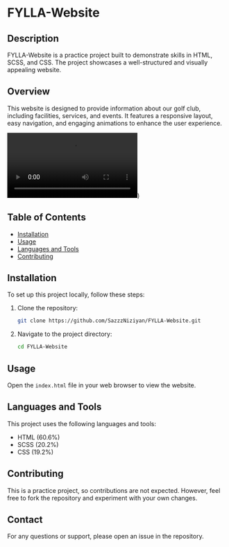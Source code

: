 # FYLLA-Website

## Description
FYLLA-Website is a practice project built to demonstrate skills in HTML, SCSS, and CSS. The project showcases a well-structured and visually appealing website.

## Overview

This website is designed to provide information about our golf club, including facilities, services, and events. It features a responsive layout, easy navigation, and engaging animations to enhance the user experience.

![Golf Club](https://github.com/SazzzNiziyan/FYLLA-Website/blob/515497294d10f7e707885445e0b3fd48cb6cc4c7/Screen%20Recording%202025-02-15%20052227.mp4))

## Table of Contents
- [Installation](#installation)
- [Usage](#usage)
- [Languages and Tools](#languages-and-tools)
- [Contributing](#contributing)

## Installation
To set up this project locally, follow these steps:
1. Clone the repository:
   ```bash
   git clone https://github.com/SazzzNiziyan/FYLLA-Website.git
   ```
2. Navigate to the project directory:
   ```bash
   cd FYLLA-Website
   ```

## Usage
Open the `index.html` file in your web browser to view the website.

## Languages and Tools
This project uses the following languages and tools:
- HTML (60.6%)
- SCSS (20.2%)
- CSS (19.2%)

## Contributing
This is a practice project, so contributions are not expected. However, feel free to fork the repository and experiment with your own changes.


## Contact
For any questions or support, please open an issue in the repository.

